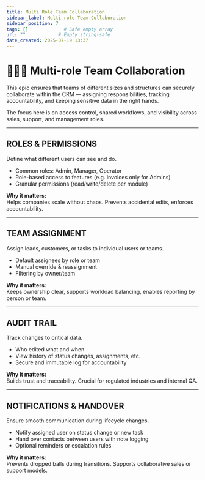 ```yaml
---
title: Multi Role Team Collaboration
sidebar_label: Multi-role Team Collaboration
sidebar_position: 7
tags: []             # Safe empty array
url: ""            # Empty string-safe
date_created: 2025-07-19 13:37
---
```

# 🧑‍🤝‍🧑 Multi-role Team Collaboration

This epic ensures that teams of different sizes and structures can securely collaborate within the CRM — assigning responsibilities, tracking accountability, and keeping sensitive data in the right hands.

The focus here is on access control, shared workflows, and visibility across sales, support, and management roles.

---
## ROLES & PERMISSIONS

Define what different users can see and do.

- Common roles: Admin, Manager, Operator
- Role-based access to features (e.g. invoices only for Admins)
- Granular permissions (read/write/delete per module)

**Why it matters:**  
Helps companies scale without chaos. Prevents accidental edits, enforces accountability.

---
## TEAM ASSIGNMENT

Assign leads, customers, or tasks to individual users or teams.

- Default assignees by role or team
- Manual override & reassignment
- Filtering by owner/team

**Why it matters:**  
Keeps ownership clear, supports workload balancing, enables reporting by person or team.

---
## AUDIT TRAIL

Track changes to critical data.

- Who edited what and when
- View history of status changes, assignments, etc.
- Secure and immutable log for accountability

**Why it matters:**  
Builds trust and traceability. Crucial for regulated industries and internal QA.

---
## NOTIFICATIONS & HANDOVER

Ensure smooth communication during lifecycle changes.

- Notify assigned user on status change or new task
- Hand over contacts between users with note logging
- Optional reminders or escalation rules

**Why it matters:**  
Prevents dropped balls during transitions. Supports collaborative sales or support models.
